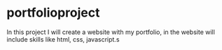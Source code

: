 # portfolioproject
In this project I will create a website with my portfolio, in the website will include skills like html, css, javascript.s